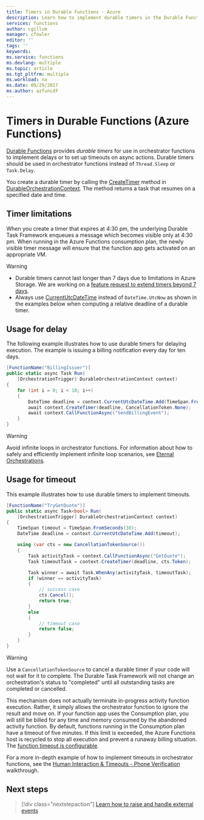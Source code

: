 ```yaml
---
title: Timers in Durable Functions - Azure
description: Learn how to implement durable timers in the Durable Functions extension for Azure Functions.
services: functions
author: cgillum
manager: cfowler
editor: ''
tags: ''
keywords:
ms.service: functions
ms.devlang: multiple
ms.topic: article
ms.tgt_pltfrm: multiple
ms.workload: na
ms.date: 09/29/2017
ms.author: azfuncdf
---
```


# Timers in Durable Functions (Azure Functions)

[Durable Functions](durable-functions-overview.md) provides *durable timers* for use in orchestrator functions to implement delays or to set up timeouts on async actions. Durable timers should be used in orchestrator functions instead of `Thread.Sleep` or `Task.Delay`.

You create a durable timer by calling the [CreateTimer](https://azure.github.io/azure-functions-durable-extension/api/Microsoft.Azure.WebJobs.DurableOrchestrationContext.html#Microsoft_Azure_WebJobs_DurableOrchestrationContext_CreateTimer_) method in [DurableOrchestrationContext](https://azure.github.io/azure-functions-durable-extension/api/Microsoft.Azure.WebJobs.DurableOrchestrationContext.html). The method returns a task that resumes on a specified date and time.

## Timer limitations

When you create a timer that expires at 4:30 pm, the underlying Durable Task Framework enqueues a message which becomes visible only at 4:30 pm. When running in the Azure Functions consumption plan, the newly visible timer message will ensure that the function app gets activated on an appropriate VM.

> [!WARNING]
> * Durable timers cannot last longer than 7 days due to limitations in Azure Storage. We are working on a [feature request to extend timers beyond 7 days](https://github.com/Azure/azure-functions-durable-extension/issues/14).
> * Always use [CurrentUtcDateTime](https://azure.github.io/azure-functions-durable-extension/api/Microsoft.Azure.WebJobs.DurableOrchestrationContext.html#Microsoft_Azure_WebJobs_DurableOrchestrationContext_CurrentUtcDateTime) instead of `DateTime.UtcNow` as shown in the examples below when computing a relative deadline of a durable timer.

## Usage for delay

The following example illustrates how to use durable timers for delaying execution. The example is issuing a billing notification every day for ten days.

```csharp
[FunctionName("BillingIssuer")]
public static async Task Run(
    [OrchestrationTrigger] DurableOrchestrationContext context)
{
    for (int i = 0; i < 10; i++)
    {
        DateTime deadline = context.CurrentUtcDateTime.Add(TimeSpan.FromDays(1));
        await context.CreateTimer(deadline, CancellationToken.None);
        await context.CallFunctionAsync("SendBillingEvent");
    }
}
```

> [!WARNING]
> Avoid infinite loops in orchestrator functions. For information about how to safely and efficiently implement infinite loop scenarios, see [Eternal Orchestrations](durable-functions-eternal-orchestrations.md). 

## Usage for timeout

This example illustrates how to use durable timers to implement timeouts.

```csharp
[FunctionName("TryGetQuote")]
public static async Task<bool> Run(
    [OrchestrationTrigger] DurableOrchestrationContext context)
{
    TimeSpan timeout = TimeSpan.FromSeconds(30);
    DateTime deadline = context.CurrentUtcDateTime.Add(timeout);

    using (var cts = new CancellationTokenSource())
    {
        Task activityTask = context.CallFunctionAsync("GetQuote");
        Task timeoutTask = context.CreateTimer(deadline, cts.Token);

        Task winner = await Task.WhenAny(activityTask, timeoutTask);
        if (winner == activityTask)
        {
            // success case
            cts.Cancel();
            return true;
        }
        else
        {
            // timeout case
            return false;
        }
    }
}
```

> [!WARNING]
> Use a `CancellationTokenSource` to cancel a durable timer if your code will not wait for it to complete. The Durable Task Framework will not change an orchestration's status to "completed" until all outstanding tasks are completed or cancelled.

This mechanism does not actually terminate in-progress activity function execution. Rather, it simply allows the orchestrator function to ignore the result and move on. If your function app uses the Consumption plan, you will still be billed for any time and memory consumed by the abandoned activity function. By default, functions running in the Consumption plan have a timeout of five minutes. If this limit is exceeded, the Azure Functions host is recycled to stop all execution and prevent a runaway billing situation. The [function timeout is configurable](functions-host-json.md#functiontimeout).

For a more in-depth example of how to implement timeouts in orchestrator functions, see the [Human Interaction & Timeouts - Phone Verification](durable-functions-phone-verification.md) walkthrough.

## Next steps

> [!div class="nextstepaction"]
> [Learn how to raise and handle external events](durable-functions-external-events.md)

